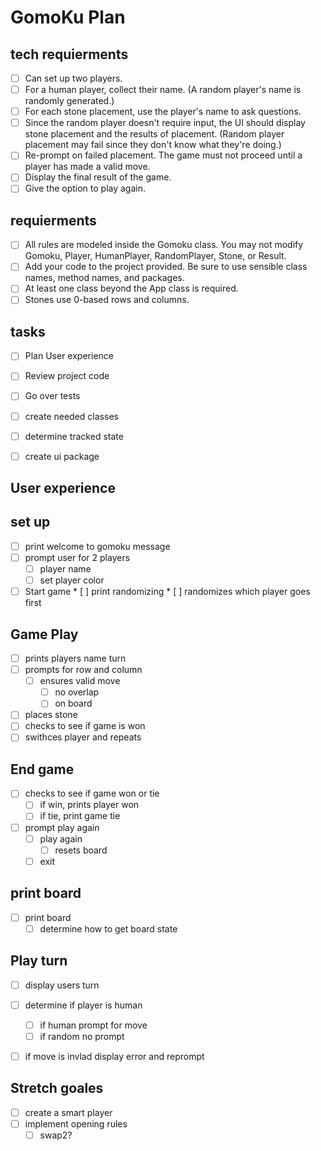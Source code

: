# GomoKu Plan

## tech requierments
* [ ] Can set up two players.
* [ ] For a human player, collect their name. (A random player's name is randomly generated.)
* [ ] For each stone placement, use the player's name to ask questions.
* [ ] Since the random player doesn't require input, the UI should display stone placement and the results of placement. (Random player placement may fail since they don't know what they're doing.)
* [ ] Re-prompt on failed placement. The game must not proceed until a player has made a valid move.
* [ ] Display the final result of the game.
* [ ] Give the option to play again.

## requierments

* [ ] All rules are modeled inside the Gomoku class. You may not modify Gomoku, Player, HumanPlayer, RandomPlayer, Stone, or Result.
* [ ] Add your code to the project provided. Be sure to use sensible class names, method names, and packages.
* [ ] At least one class beyond the App class is required.
* [ ] Stones use 0-based rows and columns.

## tasks
* [ ] Plan User experience
* [ ] Review project code
* [ ] Go over tests
* [ ] create needed classes 
* [ ] determine tracked state
* [ ] create ui package


## User experience

## set up
* [ ] print welcome to gomoku message
* [ ] prompt user for 2 players
   * [ ] player name
   * [ ] set player color
* [ ] Start game
        * [ ] print randomizing
        * [ ] randomizes which player goes first

## Game Play
* [ ] prints players name turn
* [ ] prompts for row and column
    * [ ] ensures valid move
        * [ ] no overlap
        * [ ] on board
* [ ] places stone 
* [ ] checks to see if game is won
* [ ] swithces player and repeats

## End game
* [ ] checks to see if game won or tie
    * [ ]  if win, prints player won
    * [ ]  if tie, print game tie
* [ ] prompt play again
    * [ ] play again
        * [ ] resets board
    * [ ] exit

## print board
* [ ] print board
    * [ ] determine how to get board state

## Play turn
* [ ] display users turn
* [ ]  determine if player is human
    * [ ] if human prompt for move
    * [ ]  if random no prompt
* [ ]  if move is invlad display error and reprompt


## Stretch goales
* [ ] create a smart player
* [ ] implement opening rules
    * [ ] swap2?
